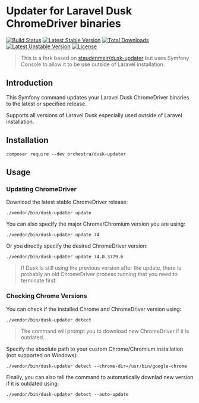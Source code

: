 Updater for Laravel Dusk ChromeDriver binaries
==============

[![Build Status](https://travis-ci.org/orchestral/dusk-updater.svg?branch=master)](https://travis-ci.org/orchestral/dusk-updater)
[![Latest Stable Version](https://poser.pugx.org/orchestra/dusk-updater/version)](https://packagist.org/packages/orchestra/dusk-updater)
[![Total Downloads](https://poser.pugx.org/orchestra/dusk-updater/downloads)](https://packagist.org/packages/orchestra/dusk-updater)
[![Latest Unstable Version](https://poser.pugx.org/orchestra/dusk-updater/v/unstable)](//packagist.org/packages/orchestra/dusk-updater)
[![License](https://poser.pugx.org/orchestra/dusk-updater/license)](https://packagist.org/packages/orchestra/dusk-updater)

> This is a fork based on [staudenmeir/dusk-updater](https://github.com/staudenmeir/dusk-updater) but uses Symfony Console to allow it to be use outside of Laravel installation.

## Introduction

This Symfony command updates your Laravel Dusk ChromeDriver binaries to the latest or specified release.

Supports all versions of Laravel Dusk especially used outside of Laravel installation.

## Installation

    composer require --dev orchestra/dusk-updater

## Usage

### Updating ChromeDriver

Download the latest stable ChromeDriver release:

    ./vendor/bin/dusk-updater update

You can also specify the major Chrome/Chromium version you are using:

    ./vendor/bin/dusk-updater update 74

Or you directly specify the desired ChromeDriver version:

    ./vendor/bin/dusk-updater update 74.0.3729.6

> If Dusk is still using the previous version after the update, there is probably an old ChromeDriver process running that you need to terminate first. 

### Checking Chrome Versions

You can check if the installed Chrome and ChromeDriver version using:

    ./vendor/bin/dusk-updater detect

> The command will prompt you to download new ChromeDriver if it is outdated.

Specify the absolute path to your custom Chrome/Chromium installation (not supported on Windows):

    ./vendor/bin/dusk-updater detect --chrome-dir=/usr/bin/google-chrome

Finally, you can also tell the command to automatically downlad new version if it is outdated using:

    ./vendor/bin/dusk-updater detect --auto-update

